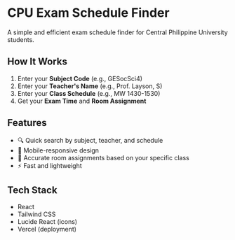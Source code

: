 # CPU Exam Schedule Finder

A simple and efficient exam schedule finder for Central Philippine University students.

## How It Works

1. Enter your **Subject Code** (e.g., GESocSci4)
2. Enter your **Teacher's Name** (e.g., Prof. Layson, S)
3. Enter your **Class Schedule** (e.g., MW 1430-1530)
4. Get your **Exam Time** and **Room Assignment**

## Features

- 🔍 Quick search by subject, teacher, and schedule
- 📱 Mobile-responsive design
- 🎯 Accurate room assignments based on your specific class
- ⚡ Fast and lightweight

## Tech Stack

- React
- Tailwind CSS
- Lucide React (icons)
- Vercel (deployment)
